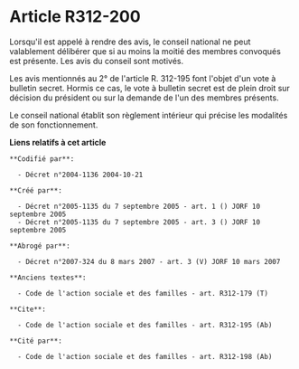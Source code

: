 # Article R312-200

Lorsqu'il est appelé à rendre des avis, le conseil national ne peut valablement délibérer que si au moins la moitié des
membres convoqués est présente. Les avis du conseil sont motivés.

Les avis mentionnés au 2° de l'article R. 312-195 font l'objet d'un vote à bulletin secret. Hormis ce cas, le vote à bulletin
secret est de plein droit sur décision du président ou sur la demande de l'un des membres présents.

Le conseil national établit son règlement intérieur qui précise les modalités de son fonctionnement.

**Liens relatifs à cet article**

	**Codifié par**:

	  - Décret n°2004-1136 2004-10-21

	**Créé par**:

	  - Décret n°2005-1135 du 7 septembre 2005 - art. 1 () JORF 10 septembre 2005
	  - Décret n°2005-1135 du 7 septembre 2005 - art. 3 () JORF 10 septembre 2005

	**Abrogé par**:

	  - Décret n°2007-324 du 8 mars 2007 - art. 3 (V) JORF 10 mars 2007

	**Anciens textes**:

	  - Code de l'action sociale et des familles - art. R312-179 (T)

	**Cite**:

	  - Code de l'action sociale et des familles - art. R312-195 (Ab)

	**Cité par**:

	  - Code de l'action sociale et des familles - art. R312-198 (Ab)
